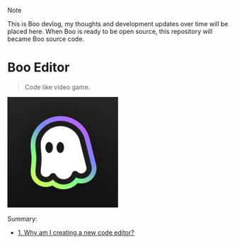 > [!NOTE]
> This is Boo devlog, my thoughts and development updates over time will be placed here. When Boo is ready to be open source, this repository will became Boo source code.

# Boo Editor

> Code like video game.

<img src="assets/boo-logo.png" height="250px" alt="Boo code editor logo" />

Summary:

- [1. Why am I creating a new code editor?](/01-why-am-i-creating-a-new-code-editor.md)
